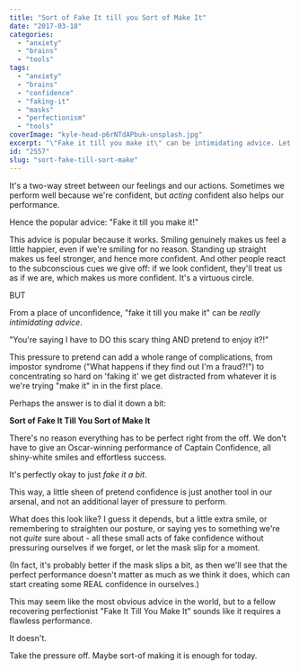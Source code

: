 ```yaml
---
title: "Sort of Fake It till you Sort of Make It"
date: "2017-03-18"
categories: 
  - "anxiety"
  - "brains"
  - "tools"
tags: 
  - "anxiety"
  - "brains"
  - "confidence"
  - "faking-it"
  - "masks"
  - "perfectionism"
  - "tools"
coverImage: "kyle-head-p6rNTdAPbuk-unsplash.jpg"
excerpt: "\"Fake it till you make it\" can be intimidating advice. Let's tone it down a bit."
id: "2557"
slug: "sort-fake-till-sort-make"
---
```


It's a two-way street between our feelings and our actions. Sometimes we perform well because we're confident, but _acting_ confident also helps our performance.

Hence the popular advice: "Fake it till you make it!"

<!--more-->

This advice is popular because it works. Smiling genuinely makes us feel a little happier, even if we're smiling for no reason. Standing up straight makes us feel stronger, and hence more confident. And other people react to the subconscious cues we give off: if we look confident, they'll treat us as if we are, which makes us more confident. It's a virtuous circle.

BUT

From a place of unconfidence, "fake it till you make it" can be _really intimidating advice_.

"You're saying I have to DO this scary thing AND pretend to enjoy it?!"

This pressure to pretend can add a whole range of complications, from impostor syndrome ("What happens if they find out I'm a fraud?!") to concentrating so hard on 'faking it' we get distracted from whatever it is we're trying "make it" in in the first place.

Perhaps the answer is to dial it down a bit:

**Sort of Fake It Till You Sort of Make It**

There's no reason everything has to be perfect right from the off. We don't have to give an Oscar-winning performance of Captain Confidence, all shiny-white smiles and effortless success.

It's perfectly okay to just _fake it a bit_.

This way, a little sheen of pretend confidence is just another tool in our arsenal, and not an additional layer of pressure to perform.

What does this look like? I guess it depends, but a little extra smile, or remembering to straighten our posture, or saying yes to something we're not _quite_ sure about - all these small acts of fake confidence without pressuring ourselves if we forget, or let the mask slip for a moment.

(In fact, it's probably better if the mask slips a bit, as then we'll see that the perfect performance doesn't matter as much as we think it does, which can start creating some REAL confidence in ourselves.)

This may seem like the most obvious advice in the world, but to a fellow recovering perfectionist "Fake It Till You Make It" sounds like it requires a flawless performance.

It doesn't.

Take the pressure off. Maybe sort-of making it is enough for today.
